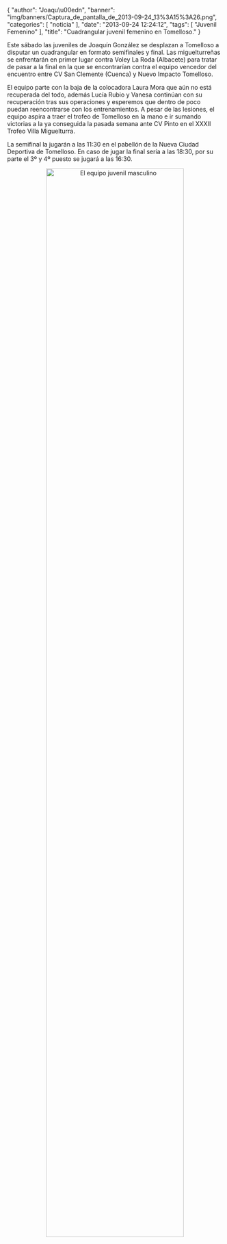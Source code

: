 {
  "author": "Joaqu\u00edn", 
  "banner": "img/banners/Captura_de_pantalla_de_2013-09-24_13%3A15%3A26.png", 
  "categories": [
    "noticia"
  ], 
  "date": "2013-09-24 12:24:12", 
  "tags": [
    "Juvenil Femenino"
  ], 
  "title": "Cuadrangular juvenil femenino en Tomelloso."
}

Este sábado las juveniles de Joaquín González se desplazan a Tomelloso a disputar un cuadrangular en formato semifinales y final. Las miguelturreñas se enfrentarán en primer lugar contra Voley La Roda (Albacete) para tratar de pasar a la final en la que se encontrarían contra el equipo vencedor del encuentro entre CV San Clemente (Cuenca) y Nuevo Impacto Tomelloso.

El equipo parte con la baja de la colocadora Laura Mora que aún no está recuperada del todo, además Lucía Rubio y Vanesa continúan con su recuperación tras sus operaciones y esperemos que dentro de poco puedan reencontrarse con los entrenamientos. A pesar de las lesiones, el equipo aspira a traer el trofeo de Tomelloso en la mano e ir sumando victorias a la ya conseguida la pasada semana ante CV Pinto en el XXXII Trofeo Villa Miguelturra.

La semifinal la jugarán a las 11:30 en el pabellón de la Nueva Ciudad Deportiva de Tomelloso. En caso de jugar la final sería a las 18:30, por su parte el 3º y 4º puesto se jugará a las 16:30.

<center>
<a target="_new" href="http://www.advmiguelturra.org/drupal/sites/default/files/Captura%20de%20pantalla%20de%202013-09-24%2013%3A15%3A26.png"> 
<img alt="El equipo juvenil masculino" width="80%" align="center" src="http://www.advmiguelturra.org/drupal/sites/default/files/Captura%20de%20pantalla%20de%202013-09-24%2013%3A15%3A26.png"/> </a>
</center>

